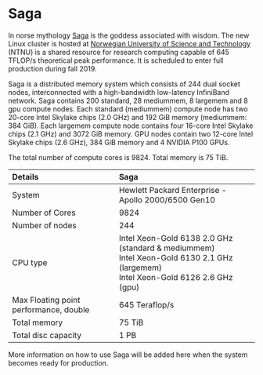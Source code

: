 # Saga

In norse mythology [Saga](https://en.wikipedia.org/wiki/S%C3%A1ga_and_S%C3%B6kkvabekkr) is the goddess associated with wisdom.
The new Linux cluster is hosted at [Norwegian University of Science and Technology](https://www.ntnu.edu)
(NTNU) is a shared resource for research computing capable of 645 TFLOP/s
theoretical peak performance. It is scheduled to enter full production during fall 2019.

Saga is a distributed memory system which consists of 244 dual socket nodes,
interconnected with a high-bandwidth low-latency InfiniBand
network. Saga contains 200 standard, 28 mediummem, 8 largemem and 8 gpu compute nodes.
Each standard (mediummem) compute node has two 20-core Intel Skylake
chips (2.0 GHz) and 192 GiB memory (mediummem: 384 GiB). Each largemem compute node
contains four 16-core Intel Skylake chips (2.1 GHz) and 3072 GiB memory. GPU nodes
contain two 12-core Intel Skylake chips (2.6 GHz), 384 GiB memory and 4 NVIDIA P100 GPUs.

The total number of compute cores is 9824. Total memory is 75 TiB.


| Details     | Saga     |
| :------------- | :------------- |
| System     |Hewlett Packard Enterprise - Apollo 2000/6500 Gen10  |
| Number of Cores     |	9824  |
| Number of nodes     |	244  |
| CPU type     |	Intel Xeon-Gold 6138 2.0 GHz (standard & mediummem)<br> Intel Xeon-Gold 6130 2.1 GHz (largemem)<br> Intel Xeon-Gold 6126 2.6 GHz (gpu)  |
| Max Floating point performance, double     |	645 Teraflop/s  |
| Total memory     |	75 TiB  |
| Total disc capacity     |	1 PB  |


More information on how to use Saga
will be added here when the system becomes ready for production.
